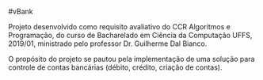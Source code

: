 #vBank

Projeto desenvolvido como requisito avaliativo do CCR Algoritmos e Programação, do curso de Bacharelado em Ciência da Computação UFFS, 2019/01, ministrado pelo professor Dr. Guilherme Dal Bianco.

O propósito do projeto se pautou pela implementação de uma solução para controle de contas bancárias (débito, crédito, criação de contas).
